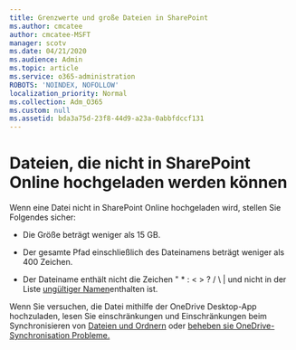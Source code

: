 ```yaml
---
title: Grenzwerte und große Dateien in SharePoint
ms.author: cmcatee
author: cmcatee-MSFT
manager: scotv
ms.date: 04/21/2020
ms.audience: Admin
ms.topic: article
ms.service: o365-administration
ROBOTS: 'NOINDEX, NOFOLLOW'
localization_priority: Normal
ms.collection: Adm_O365
ms.custom: null
ms.assetid: bda3a75d-23f8-44d9-a23a-0abbfdccf131
---
```


# <a name="files-that-cant-be-uploaded-to-sharepoint-online"></a>Dateien, die nicht in SharePoint Online hochgeladen werden können

Wenn eine Datei nicht in SharePoint Online hochgeladen wird, stellen Sie Folgendes sicher:
  
- Die Größe beträgt weniger als 15 GB.
    
- Der gesamte Pfad einschließlich des Dateinamens beträgt weniger als 400 Zeichen.
    
- Der Dateiname enthält nicht die Zeichen " \* : \< \> ? / \ | und nicht in der Liste [ungültiger Namen](https://go.microsoft.com/fwlink/?linkid=866430)enthalten ist.
    
Wenn Sie versuchen, die Datei mithilfe der OneDrive Desktop-App hochzuladen, lesen Sie einschränkungen und Einschränkungen beim Synchronisieren von [Dateien und Ordnern](https://go.microsoft.com/fwlink/p/?LinkID=717734) oder [beheben sie OneDrive-Synchronisation Probleme.](https://go.microsoft.com/fwlink/?linkid=866431)
  


